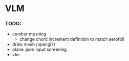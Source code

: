 # VLM

### TODO:

- camber meshing
	- change chord increment definition to match aerofoil
- draw mesh (opengl?)
- plane .json input screening
- vlm